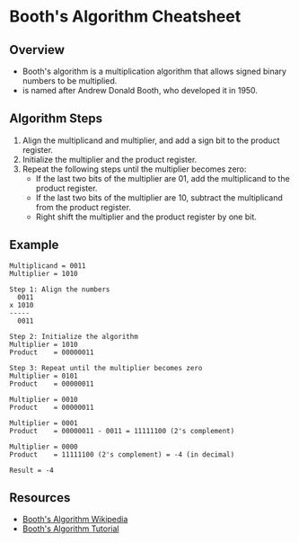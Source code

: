 # Booth's Algorithm Cheatsheet

## Overview
- Booth's algorithm is a multiplication algorithm that allows signed binary numbers to be multiplied.
- is named after Andrew Donald Booth, who developed it in 1950.

## Algorithm Steps
1. Align the multiplicand and multiplier, and add a sign bit to the product register.
2. Initialize the multiplier and the product register.
3. Repeat the following steps until the multiplier becomes zero:
   - If the last two bits of the multiplier are 01, add the multiplicand to the product register.
   - If the last two bits of the multiplier are 10, subtract the multiplicand from the product register.
   - Right shift the multiplier and the product register by one bit.

## Example
```
Multiplicand = 0011
Multiplier = 1010

Step 1: Align the numbers
  0011
x 1010
-----
  0011

Step 2: Initialize the algorithm
Multiplier = 1010
Product    = 00000011

Step 3: Repeat until the multiplier becomes zero
Multiplier = 0101
Product    = 00000011

Multiplier = 0010
Product    = 00000011

Multiplier = 0001
Product    = 00000011 - 0011 = 11111100 (2's complement)

Multiplier = 0000
Product    = 11111100 (2's complement) = -4 (in decimal)

Result = -4
```

## Resources
- [Booth's Algorithm Wikipedia](https://en.wikipedia.org/wiki/Booth%27s_multiplication_algorithm)
- [Booth's Algorithm Tutorial](https://www.tutorialspoint.com/booth-algorithm-for-binary-multiplication)
